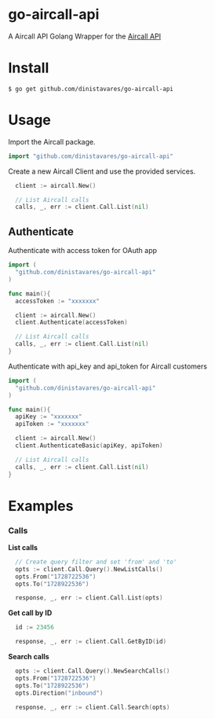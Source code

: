 # go-aircall-api

A Aircall API Golang Wrapper for the [Aircall API](https://developer.aircall.io/api-references)

# Install

```console
$ go get github.com/dinistavares/go-aircall-api
```

# Usage

Import the Aircall package.

```go
import "github.com/dinistavares/go-aircall-api"
```

Create a new Aircall Client and use the provided services.

```go
  client := aircall.New()

  // List Aircall calls
  calls, _, err := client.Call.List(nil)
```

## Authenticate

Authenticate with access token for OAuth app

```go
import (
  "github.com/dinistavares/go-aircall-api"
)

func main(){
  accessToken := "xxxxxxx"

  client := aircall.New()
  client.Authenticate(accessToken)

  // List Aircall calls
  calls, _, err := client.Call.List(nil)
}
```

Authenticate with api_key and api_token for Aircall customers

```go
import (
  "github.com/dinistavares/go-aircall-api"
)

func main(){
  apiKey := "xxxxxxx"
  apiToken := "xxxxxxx"

  client := aircall.New()
  client.AuthenticateBasic(apiKey, apiToken)

  // List Aircall calls
  calls, _, err := client.Call.List(nil)
}
```

# Examples

### Calls

**List calls**
```go
  // Create query filter and set 'from' and 'to'
  opts := client.Call.Query().NewListCalls()
  opts.From("1728722536")
  opts.To("1728922536")

  response, _, err := client.Call.List(opts)
```

**Get call by ID**
```go
  id := 23456

  response, _, err := client.Call.GetByID(id)
```

**Search calls**
```go
  opts := client.Call.Query().NewSearchCalls()
  opts.From("1728722536")
  opts.To("1728922536")
  opts.Direction("inbound")

  response, _, err := client.Call.Search(opts)
```

